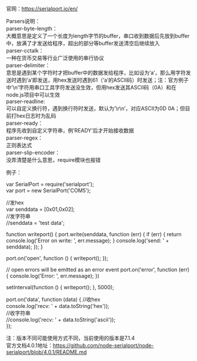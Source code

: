 官网：https://serialport.io/en/

Parsers说明：  
parser-byte-length：  
大概意思是定义了一个长度为length字节的buffer，串口收到数据后先放到buffer中，放满了才发送给程序，超出的部分等buffer发送清空后继续放入  
parser-cctalk：  
一种在货币交易等行业广泛使用的串行协议  
parser-delimiter：  
意思是遇到某个字符时才把buffer中的数据发给程序，比如设为’a’，那么用字符发送时遇到’a’即发送，用hex发送时遇到61（‘a’的ASCII码）时发送；注：官方例子中’\n’字符用串口工具字符发送没生效，但用hex发送其ASCII码（0A）和在node.js项目中可以生效  
parser-readline:  
可以自定义换行符，遇到换行符时发送，默认为’\r\n’，对应ASCII为0D 0A；但目前打hex日志时为乱码  
parser-ready：  
程序先收到自定义字符串，例’READY’后才开始接收数据  
parser-regex：  
正则表达式  
parser-slip-encoder：  
没弄清楚是什么意思，require模块也报错  

例子：  

var SerialPort = require('serialport');  
var port = new SerialPort('COM5');  

//发hex  
var senddata = [0x01,0x02];  
//发字符串  
//senddata = 'test data';  

function writeport()
{
    port.write(senddata, function (err) {
        if (err) {
            return console.log('Error on write: ', err.message);
        }
        console.log('send: ' + senddata);
    });
}

port.on('open', function () {
    writeport();
});

// open errors will be emitted as an error event
port.on('error', function (err) {
    console.log('Error: ', err.message);
})

setInterval(function () {
    writeport();
}, 5000);


port.on('data', function (data) {
    //收hex  
    console.log('recv: ' + data.toString('hex'));  
    //收字符串  
    //console.log('recv: ' + data.toString('ascii'));  
  });


注：版本不同可能使用方式不同，当前使用的版本是7.1.4  
官方文档4.0.1地址：https://github.com/node-serialport/node-serialport/blob/4.0.1/README.md  

